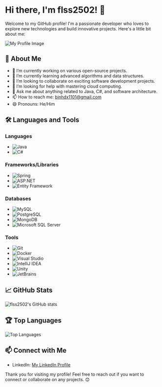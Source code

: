 # Hi there, I'm flss2502! 👋

Welcome to my GitHub profile! I'm a passionate developer who loves to explore new technologies and build innovative projects. Here's a little bit about me:

![My Profile Image](https://firebasestorage.googleapis.com/v0/b/asfsg-538c3.appspot.com/o/IMG_20241206_174959.jpg?alt=media&token=adc6ab91-f5dc-408c-b1de-7498fb0301bc)

## 🚀 About Me
- 🔭 I’m currently working on various open-source projects.
- 🌱 I’m currently learning advanced algorithms and data structures.
- 👯 I’m looking to collaborate on exciting software development projects.
- 🤔 I’m looking for help with mastering cloud computing.
- 💬 Ask me about anything related to Java, C#, and software architecture.
- 📫 How to reach me: [binhdx1101@gmail.com](mailto:binhdx1101@gmail.com)
- 😄 Pronouns: He/Him

## 🛠️ Languages and Tools
### Languages
- ![Java](https://img.shields.io/badge/Java-007396?style=for-the-badge&logo=java&logoColor=white)
- ![C#](https://img.shields.io/badge/C%23-239120?style=for-the-badge&logo=csharp&logoColor=white)

### Frameworks/Libraries
- ![Spring](https://img.shields.io/badge/Spring-6DB33F?style=for-the-badge&logo=spring&logoColor=white)
- ![ASP.NET](https://img.shields.io/badge/ASP.NET-5C2D91?style=for-the-badge&logo=dotnet&logoColor=white)
- ![Entity Framework](https://img.shields.io/badge/Entity%20Framework-512BD4?style=for-the-badge&logo=dotnet&logoColor=white)

### Databases
- ![MySQL](https://img.shields.io/badge/MySQL-4479A1?style=for-the-badge&logo=mysql&logoColor=white)
- ![PostgreSQL](https://img.shields.io/badge/PostgreSQL-336791?style=for-the-badge&logo=postgresql&logoColor=white)
- ![MongoDB](https://img.shields.io/badge/MongoDB-47A248?style=for-the-badge&logo=mongodb&logoColor=white)
- ![Microsoft SQL Server](https://img.shields.io/badge/SQL%20Server-CC2927?style=for-the-badge&logo=microsoftsqlserver&logoColor=white)

### Tools
- ![Git](https://img.shields.io/badge/Git-F05032?style=for-the-badge&logo=git&logoColor=white)
- ![Docker](https://img.shields.io/badge/Docker-2496ED?style=for-the-badge&logo=docker&logoColor=white)
- ![Visual Studio](https://img.shields.io/badge/Visual%20Studio-5C2D91?style=for-the-badge&logo=visualstudio&logoColor=white)
- ![IntelliJ IDEA](https://img.shields.io/badge/IntelliJ%20IDEA-000000?style=for-the-badge&logo=intellijidea&logoColor=white)
- ![Unity](https://img.shields.io/badge/Unity-000000?style=for-the-badge&logo=unity&logoColor=white)
- ![JetBrains](https://img.shields.io/badge/JetBrains-000000?style=for-the-badge&logo=jetbrains&logoColor=white)

## 📈 GitHub Stats
![flss2502's GitHub stats](https://github-readme-stats.vercel.app/api?username=flss2502&show_icons=true&theme=radical)

## 🏆 Top Languages
![Top Languages](https://github-readme-stats.vercel.app/api/top-langs/?username=flss2502&layout=compact&theme=radical)

## 📫 Connect with Me
- LinkedIn: [My LinkedIn Profile](https://www.linkedin.com/in/binhdx)

Thank you for visiting my profile! Feel free to reach out if you want to connect or collaborate on any projects. 😊
